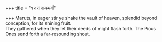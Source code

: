 +++
title = "१२ तं नाकमर्यो"

+++
Maruts, in eager stir ye shake the vault of heaven, splendid beyond conception, for its shining fruit.  
     They gathered when they let their deeds of might flash forth. The Pious Ones send forth a far-resounding shout.